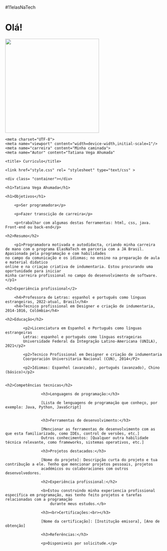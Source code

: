 #11elasNaTech
<span aling = "center">
  <h1>Olá!</h1>
<div aling ="center">
  <img src = "https://github.com/mononoke1986/turma/assets/108529000/db283d03-858e-48a9-b945-0994a34f9f85" width="300px"/>
</div>

<!DOCTYPE html>
<html lang="pt-brasil">
<head>

    <meta charset="UTF-8">
    <meta name="viewport" content="width=device-width,initial-scale=1"/>
    <meta name="carreira" content="Minha caminada">
    <meta name="Autor" content="Tatiana Vega Ahumada"

    <title> Curriculo</title> 

    <link href="style.css" rel= "stylesheet" type="text/css" >

</head>

<body>
    
    <div class= "container"></div>   
    
    <h1>Tatiana Vega Ahumada</h1>

    <h1>Objetivos</h1>

        <p>Ser programadora</p>

        <p>Fazer transcição de carreira</p>

        <p>trabalhar com algumas destas ferramentas: html, css, java. Front-end ou back-end</p>
    
    <h2>Resumo</h2>

        <p1>Programadora motivada e autodidacta, criando minha carreira 
    de mano com o programa ElasNaTech em parceria com a JA Brasil. Apasionada pela programação e com habilidades 
    no campo da comunicação e os idiomas; no ensino na preparação de aula e material didatico
    online e na criaçao criativa de indumentaria. Estou procurando uma oportunidade para iniciar 
    minha carreira profissional no campo do desenvolvimento de software.</p1>
    
    <h2>Experiência profissional</2>

        <h4>Professora de Letras: espanhol e português como línguas estrangeiras, 2022-atual, Brasil</h4>
        <h4>Tecnico profissional em Designer e criação de indumentaria, 2014-1016, Colômbia</h4>
    
    <h2>Educação</h2>

            <p2>Licenciatura em Espanhol e Português como línguas estrangeiras
            Letras: espanhol e português como línguas estrageiras
            Universidade Federal da Integração Latino-Americana (UNILA), 2021</p2>

            <p2>Tecnico Profissional em Designer e criação de indumentaria
            Coorporación Universitaria Nacional (CUN), 2014</P2>

            <p2>Idiomas: Espanhol (avanzado), português (avanzado), Chino (básico)</p2>
    
    
    <h2>Competências tecnicas</h2>

                    <h3>Lenguagens de programação:</h3>

                    [Lista de lenguagens de programação que conheço, por exemplo: Java, Python, JavaScript]
                    
                    
                    <h3>Ferramentas de desenvolvimento:</h3>
                    
                    [Mencionar as ferramentas de desenvolvimento com as que esta familiarizado, como IDEs, control de versões, etc.]
                    Outros conhecimentos: [Qualquer outra habilidade técnica relevante, como frameworks, sistemas operativos, etc.]
                    
                    <h3>Projetos destacados:</h3>
                    
                    [Nome do projeto]: Descripção curta do projeto e tua contribução a ele. Tenho que mencionar projetos pessoais, projetos 
                    académicos ou colaboraciones com outros desenvolvedores.
                    
                    <h2>Experiência profissional:</h2>
                    
                    <b>Estou construindo minha experiencia profissional específica em programação, mas tenho feito projetos e tarefas relacionadas com a programação 
                        durante meus estudos.</b>
                        
                    <h3><br>Certificações:<br></h3>
                    
                    [Nome da certificação]: [Institução emisora], [Ano de obtenção]
                    
                    <h3>Referências:</h3>
                    
                    <p>Disponiveis por solicitude.</p>
    

</body>
</html>
